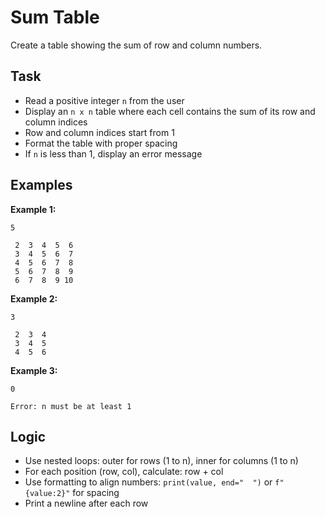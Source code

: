 # Sum Table

Create a table showing the sum of row and column numbers.

## Task
- Read a positive integer `n` from the user
- Display an `n x n` table where each cell contains the sum of its row and column indices
- Row and column indices start from 1
- Format the table with proper spacing
- If `n` is less than 1, display an error message

## Examples
**Example 1:**
```
5
```
```
 2  3  4  5  6
 3  4  5  6  7
 4  5  6  7  8
 5  6  7  8  9
 6  7  8  9 10
```

**Example 2:**
```
3
```
```
 2  3  4
 3  4  5
 4  5  6
```

**Example 3:**
```
0
```
```
Error: n must be at least 1
```

## Logic
- Use nested loops: outer for rows (1 to n), inner for columns (1 to n)
- For each position (row, col), calculate: row + col
- Use formatting to align numbers: `print(value, end="  ")` or `f"{value:2}"` for spacing
- Print a newline after each row

